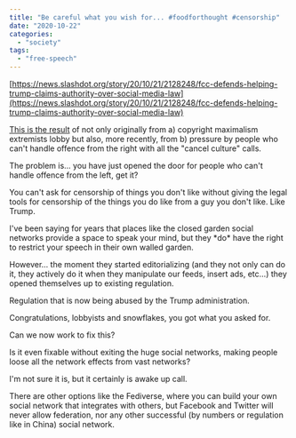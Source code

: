 ```yaml
---
title: "Be careful what you wish for... #foodforthought #censorship"
date: "2020-10-22"
categories: 
  - "society"
tags: 
  - "free-speech"
---
```


[https://news.slashdot.org/story/20/10/21/2128248/fcc-defends-helping-trump-claims-authority-over-social-media-law](https://news.slashdot.org/story/20/10/21/2128248/fcc-defends-helping-trump-claims-authority-over-social-media-law)

[This is the result](https://news.slashdot.org/story/20/10/21/2128248/fcc-defends-helping-trump-claims-authority-over-social-media-law) of not only originally from a) copyright maximalism extremists lobby but also, more recently, from b) pressure by people who can't handle offence from the right with all the "cancel culture" calls.

The problem is... you have just opened the door for people who can't handle offence from the left, get it?

You can't ask for censorship of things you don't like without giving the legal tools for censorship of the things you do like from a guy you don't like. Like Trump.

I've been saying for years that places like the closed garden social networks provide a space to speak your mind, but they \*do\* have the right to restrict your speech in their own walled garden.

However... the moment they started editorializing (and they not only can do it, they actively do it when they manipulate our feeds, insert ads, etc...) they opened themselves up to existing regulation.

Regulation that is now being abused by the Trump administration.

Congratulations, lobbyists and snowflakes, you got what you asked for.

Can we now work to fix this?

Is it even fixable without exiting the huge social networks, making people loose all the network effects from vast networks?

I'm not sure it is, but it certainly is awake up call.

There are other options like the Fediverse, where you can build your own social network that integrates with others, but Facebook and Twitter will never allow federation, nor any other successful (by numbers or regulation like in China) social network.

